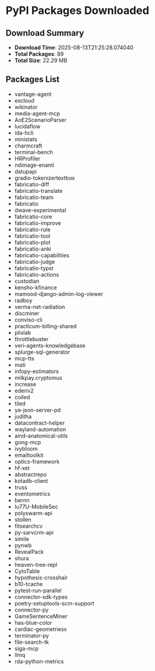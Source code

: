 # PyPI Packages Downloaded

## Download Summary
- **Download Time**: 2025-08-13T21:25:28.074040
- **Total Packages**: 89
- **Total Size**: 22.29 MB

## Packages List
- vantage-agent
- excloud
- wikinator
- media-agent-mcp
- AoE2ScenarioParser
- lucidaflow
- ida-hcli
- ministats
- charmcraft
- terminal-bench
- HRProfiler
- ndimage-enaml
- datupapi
- gradio-tokenizertextbox
- fabricatio-diff
- fabricatio-translate
- fabricatio-team
- fabricatio
- dwave-experimental
- fabricatio-core
- fabricatio-improve
- fabricatio-rule
- fabricatio-tool
- fabricatio-plot
- fabricatio-anki
- fabricatio-capabilities
- fabricatio-judge
- fabricatio-typst
- fabricatio-actions
- custodian
- kensho-kfinance
- mamood-django-admin-log-viewer
- radboy
- verma-net-radiation
- discminer
- conviso-cli
- practicum-billing-shared
- plixlab
- throttlebuster
- veri-agents-knowledgebase
- splurge-sql-generator
- mcp-tts
- mati
- infopy-estimators
- milkpay.cryptomus
- increase
- ederiv2
- coiled
- tiled
- ya-json-server-pd
- juditha
- datacontract-helper
- wayland-automation
- aind-anatomical-utils
- gong-mcp
- ivybloom
- emailtoolkit
- optics-framework
- hf-xet
- abstractrepo
- kotadb-client
- truss
- eventometrics
- bernn
- lu77U-MobileSec
- polyswarm-api
- stollen
- fitsearchcv
- py-sarvcrm-api
- simile
- pynwb
- RevealPack
- shura
- heaven-tree-repl
- CytoTable
- hypothesis-crosshair
- b10-tcache
- pytest-run-parallel
- connector-sdk-types
- poetry-setuptools-scm-support
- connector-py
- GameSentenceMiner
- has-blue-color
- cardiac-geometriesx
- terminator-py
- file-search-tk
- siga-mcp
- llmq
- rda-python-metrics
